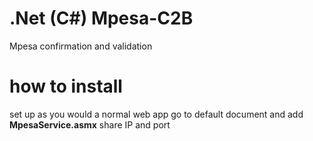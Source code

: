 # .Net (C#) Mpesa-C2B
Mpesa confirmation and validation

# how to install
set up as you would a normal web app
go to default document and add **MpesaService.asmx**
share IP and port
